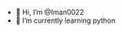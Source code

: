 - 👋 Hi, I’m @Iman0022
- 🌱 I’m currently learning python

<!---
Iman0022/Iman0022 is a ✨ special ✨ repository because its `README.md` (this file) appears on your GitHub profile.
You can click the Preview link to take a look at your changes.
--->
